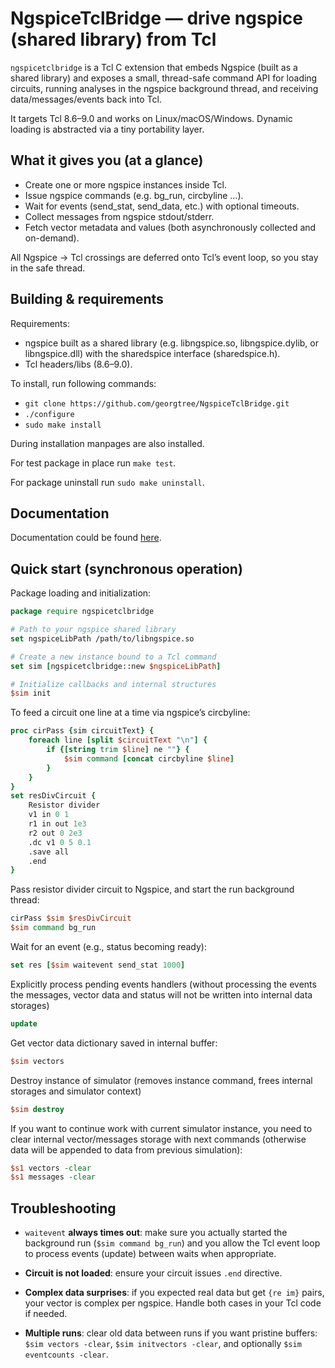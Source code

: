 # NgspiceTclBridge — drive ngspice (shared library) from Tcl

`ngspicetclbridge` is a Tcl C extension that embeds Ngspice (built as a shared library) and exposes a small, thread-safe
command API for loading circuits, running analyses in the ngspice background thread, and receiving data/messages/events
back into Tcl.

It targets Tcl 8.6–9.0 and works on Linux/macOS/Windows. Dynamic loading is abstracted via a tiny portability layer.

## What it gives you (at a glance)

- Create one or more ngspice instances inside Tcl.
- Issue ngspice commands (e.g. bg_run, circbyline ...).
- Wait for events (send_stat, send_data, etc.) with optional timeouts.
- Collect messages from ngspice stdout/stderr.
- Fetch vector metadata and values (both asynchronously collected and on-demand).

All Ngspice → Tcl crossings are deferred onto Tcl’s event loop, so you stay in the safe thread.

## Building & requirements

Requirements:

- ngspice built as a shared library (e.g. libngspice.so, libngspice.dylib, or libngspice.dll) with the sharedspice
  interface (sharedspice.h).
- Tcl headers/libs (8.6–9.0).

To install, run following commands:
- `git clone https://github.com/georgtree/NgspiceTclBridge.git`
- `./configure`
- `sudo make install`

During installation manpages are also installed.

For test package in place run `make test`.

For package uninstall run `sudo make uninstall`.

## Documentation

Documentation could be found [here](https://georgtree.github.io/NgspiceTclBridge/). 

## Quick start (synchronous operation)

Package loading and initialization:

``` tcl
package require ngspicetclbridge

# Path to your ngspice shared library
set ngspiceLibPath /path/to/libngspice.so

# Create a new instance bound to a Tcl command
set sim [ngspicetclbridge::new $ngspiceLibPath]

# Initialize callbacks and internal structures
$sim init
```

To feed a circuit one line at a time via ngspice’s circbyline:

``` tcl
proc cirPass {sim circuitText} {
    foreach line [split $circuitText "\n"] {
        if {[string trim $line] ne ""} {
            $sim command [concat circbyline $line]
        }
    }
}
set resDivCircuit {
    Resistor divider
    v1 in 0 1
    r1 in out 1e3
    r2 out 0 2e3
    .dc v1 0 5 0.1
    .save all
    .end
}
```

Pass resistor divider circuit to Ngspice, and start the run background thread:

``` tcl
cirPass $sim $resDivCircuit
$sim command bg_run
```

Wait for an event (e.g., status becoming ready):

``` tcl
set res [$sim waitevent send_stat 1000]
```

Explicitly process pending events handlers (without processing the events the messages, vector data and status will
not be written into internal data storages)

``` tcl
update
```

Get vector data dictionary saved in internal buffer:

``` tcl
$sim vectors
```

Destroy instance of simulator (removes instance command, frees internal storages and simulator context)

``` tcl
$sim destroy
```

If you want to continue work with current simulator instance, you need to clear internal vector/messages storage
with next commands (otherwise data will be appended to data from previous simulation):

``` tcl
$s1 vectors -clear
$s1 messages -clear
```

## Troubleshooting

- `waitevent` **always times out**: make sure you actually started the background run (`$sim command bg_run`) and you
  allow the Tcl event loop to process events (update) between waits when appropriate.

- **Circuit is not loaded**: ensure your circuit issues `.end` directive.

- **Complex data surprises**: if you expected real data but get `{re im}` pairs, your vector is complex per
  ngspice. Handle both cases in your Tcl code if needed.

- **Multiple runs**: clear old data between runs if you want pristine buffers: `$sim vectors -clear`, `$sim initvectors
  -clear`, and optionally `$sim eventcounts -clear`.
